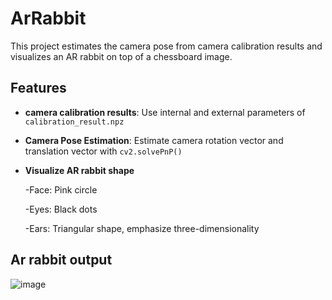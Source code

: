 # ArRabbit
This project estimates the camera pose from camera calibration results and visualizes an AR rabbit on top of a chessboard image.

## Features
- **camera calibration results**: Use internal and external parameters of `calibration_result.npz`
- **Camera Pose Estimation**: Estimate camera rotation vector and translation vector with `cv2.solvePnP()`
- **Visualize AR rabbit shape**


  -Face: Pink circle

  
  -Eyes: Black dots

  
  -Ears: Triangular shape, emphasize three-dimensionality

## Ar rabbit output
![image](https://github.com/user-attachments/assets/b05b0692-b9c6-450b-8e8b-0280c76429de)

